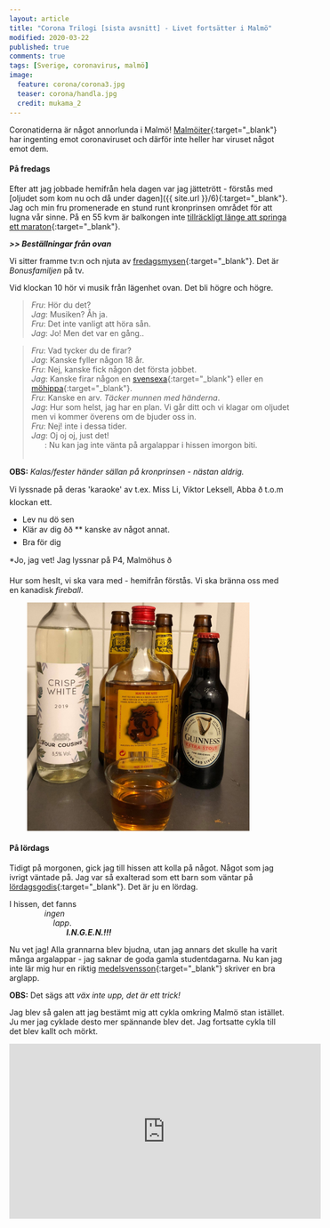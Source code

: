 ```yaml
---
layout: article
title: "Corona Trilogi [sista avsnitt] - Livet fortsätter i Malmö"
modified: 2020-03-22
published: true
comments: true
tags: [Sverige, coronavirus, malmö]
image:
  feature: corona/corona3.jpg
  teaser: corona/handla.jpg
  credit: mukama_2
---
```


Coronatiderna är något annorlunda i Malmö! [Malmöiter](https://sv.wiktionary.org/wiki/malm%C3%B6it#Substantiv){:target="_blank"} har ingenting emot coronaviruset och därför inte heller har viruset något emot dem.

#### På fredags

Efter att jag jobbade hemifrån hela dagen var jag jättetrött - förstås med [oljudet som kom nu och då under dagen]({{ site.url }}/6){:target="_blank"}. Jag och min fru promenerade en stund runt kronprinsen området för att lugna vår sinne. På en 55 kvm är balkongen inte [tillräckligt länge att springa ett maraton](https://edition.cnn.com/2020/03/23/world/balcony-marathon-trnd/index.html){:target="_blank"}.

***>> Beställningar från ovan***

Vi sitter framme tv:n och njuta av [fredagsmysen](https://sv.wikipedia.org/wiki/Fredagsmys){:target="_blank"}. Det är *Bonusfamiljen* på tv.

Vid klockan 10 hör vi musik från lägenhet ovan. Det bli högre och högre.

> *Fru*: Hör du det? <br>
> *Jag*: Musiken? Åh ja. <br>
> *Fru*: Det inte vanligt att höra sån.<br>
> *Jag*: Jo! Men det var en gång..<br>

> *Fru*: Vad tycker du de firar?<br>
> *Jag*: Kanske fyller någon 18 år. <br>
> *Fru*: Nej, kanske fick någon det första jobbet.<br>
> *Jag*: Kanske firar någon en [svensexa](https://sv.wikipedia.org/wiki/Svensexa){:target="_blank"} eller en [möhippa](https://sv.wikipedia.org/wiki/M%C3%B6hippa){:target="_blank"}. <br>
> *Fru*: Kanske en arv. *Täcker munnen med händerna*.<br>
> *Jag*: Hur som helst, jag har en plan. Vi går ditt och vi klagar om oljudet men vi kommer överens om de bjuder oss in.<br>
> *Fru*: Nej! inte i dessa tider. <br>
> *Jag*: Oj oj oj, just det! <br>
> &nbsp;&nbsp;&nbsp;&nbsp;&nbsp;&nbsp;: Nu kan jag inte vänta på argalappar i hissen imorgon biti.<br><br>

**OBS:** *Kalas/fester händer sällan på kronprinsen - nästan aldrig.*

Vi lyssnade på deras 'karaoke' av t.ex. Miss Li, Viktor Leksell, Abba ð t.o.m klockan ett.

- Lev nu dö sen
- Klär av dig ðð ** kanske av något annat.
- Bra för dig

*Jo, jag vet! Jag lyssnar på P4, Malmöhus ð

Hur som heslt, vi ska vara med - hemifrån förstås. Vi ska bränna oss med en kanadisk *fireball*.

&nbsp;&nbsp;&nbsp;&nbsp;&nbsp;&nbsp;&nbsp;&nbsp;<img src="../images/corona/hemfest.jpg" alt="Hemfest" style="width:400px" />

#### På lördags

Tidigt på morgonen, gick jag till hissen att kolla på något. Något som jag ivrigt väntade på. Jag var så exalterad som ett barn som väntar på [lördagsgodis](https://sv.wikipedia.org/wiki/L%C3%B6rdagsgodis){:target="_blank"}. Det är ju en lördag.

I hissen, det fanns <br>
&nbsp;&nbsp;&nbsp;&nbsp;&nbsp;&nbsp;&nbsp;&nbsp;&nbsp;&nbsp;&nbsp;&nbsp;&nbsp;&nbsp;&nbsp;&nbsp;*ingen*<br>
&nbsp;&nbsp;&nbsp;&nbsp;&nbsp;&nbsp;&nbsp;&nbsp;&nbsp;&nbsp;&nbsp;&nbsp;&nbsp;&nbsp;&nbsp;&nbsp;&nbsp;&nbsp;&nbsp;&nbsp;*lapp*. <br>
&nbsp;&nbsp;&nbsp;&nbsp;&nbsp;&nbsp;&nbsp;&nbsp;&nbsp;&nbsp;&nbsp;&nbsp;&nbsp;&nbsp;&nbsp;&nbsp;&nbsp;&nbsp;&nbsp;&nbsp; &nbsp;&nbsp;&nbsp;&nbsp; ***I.N.G.E.N.!!!***

Nu vet jag! Alla grannarna blev bjudna, utan jag annars det skulle ha varit många argalappar - jag saknar de goda gamla studentdagarna. Nu kan jag inte lär mig hur en riktig [medelsvensson](https://sv.wikipedia.org/wiki/Medelsvensson){:target="_blank"} skriver en bra arglapp.

**OBS:** Det sägs att *väx inte upp, det är ett trick!*

Jag blev så galen att jag bestämt mig att cykla omkring Malmö stan istället. Ju mer jag cyklade desto mer spännande blev det. Jag fortsatte cykla till det blev kallt och mörkt.

<iframe width="560" height="315" src="https://www.youtube.com/embed/V6Dw8jhAZhI" frameborder="0" allow="accelerometer; autoplay; encrypted-media; gyroscope; picture-in-picture" allowfullscreen></iframe>
